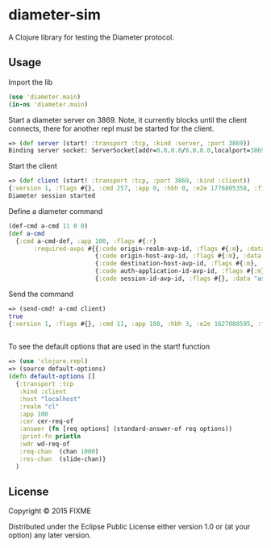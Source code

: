 # diameter-sim

A Clojure library for testing the Diameter protocol.

## Usage

Import the lib
```clojure
(use 'diameter.main)
(in-ns 'diameter.main)
```
Start a diameter server on 3869. Note, it currently blocks until the client connects, there for another repl must be started for the client.

```clojure
=> (def server (start! :transport :tcp, :kind :server, :port 3869))
Binding server socket: ServerSocket[addr=0.0.0.0/0.0.0.0,localport=3869]
``` 

Start the client 
```clojure
=> (def client (start! :transport :tcp, :port 3869, :kind :client))
{:version 1, :flags #{}, :cmd 257, :app 0, :hbh 0, :e2e 1776805358, :fixed-avps [], :required-avps #{{:code 257, :flags #{:m}, :data 127.0.0.1} {:code 281, :flags #{}, :data Successful handshake} {:code 299, :flags #{:m}, :data 0} {:code 258, :flags #{:m}, :data 100} {:code 264, :flags #{:m}, :data dia2} {:code 267, :flags #{}, :data 4294967295} {:code 269, :flags #{}, :data MediationZone} {:code 278, :flags #{:m}, :data 1449595604} {:code 296, :flags #{:m}, :data dr} {:code 266, :flags #{:m}, :data 9008} {:code 268, :flags #{:m}, :data 2001}}}
Diameter session started
```
Define a diameter command
```clojure
(def-cmd a-cmd 11 0 0)
(def a-cmd 
  {:cmd a-cmd-def, :app 100, :flags #{:r} 
       :required-avps #{{:code origin-realm-avp-id, :flags #{:m}, :data "cl"}
                        {:code origin-host-avp-id, :flags #{:m}, :data "localhost"}
                        {:code destination-host-avp-id, :flags #{:m}, :data "dr"}
                        {:code auth-application-id-avp-id, :flags #{:m}, :data 100}
                        {:code session-id-avp-id, :flags #{}, :data "asdf"}}})
```

Send the command
```clojure
=> (send-cmd! a-cmd client)  
true
{:version 1, :flags #{}, :cmd 11, :app 100, :hbh 3, :e2e 1627088595, :fixed-avps [], :required-avps #{{:code 264, :flags #{:m}, :data dia2} {:code 296, :flags #{:m}, :data dr} {:code 268, :flags #{:m}, :data 2001}}}
                      
```
To see the default options that are used in the start! function
```clojure
=> (use 'clojure.repl)
=> (source default-options)
(defn default-options []
  {:transport :tcp
   :kind :client
   :host "localhost"
   :realm "cl"
   :app 100
   :cer cer-req-of
   :answer (fn [req options] (standard-answer-of req options))
   :print-fn println
   :wdr wd-req-of
   :req-chan  (chan 1000)
   :res-chan  (slide-chan)}
  )


```


## License

Copyright © 2015 FIXME

Distributed under the Eclipse Public License either version 1.0 or (at
your option) any later version.
